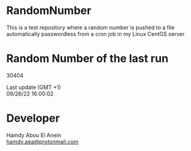 # RandomNumber    
This is a test repository where a random number is pushed to a file automatically passwordless from a cron job in my Linux CentOS server    
# Random Number of the last run   
30404
      
Last update (GMT +1)    
09/26/22 16:00:02
# Developer    
Hamdy Abou El Anein   
hamdy.aea@protonmail.com
